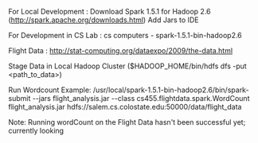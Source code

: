 For Local Development :
Download Spark 1.5.1 for Hadoop 2.6 (http://spark.apache.org/downloads.html)
Add Jars to IDE

For Development in CS Lab :
cs computers - spark-1.5.1-bin-hadoop2.6

Flight Data :
http://stat-computing.org/dataexpo/2009/the-data.html

Stage Data in Local Hadoop Cluster ($HADOOP_HOME/bin/hdfs dfs -put <path_to_data>)

Run Wordcount
Example:
/usr/local/spark-1.5.1-bin-hadoop2.6/bin/spark-submit --jars flight_analysis.jar --class cs455.flightdata.spark.WordCount flight_analysis.jar hdfs://salem.cs.colostate.edu:50000/data/flight_data

Note:
Running wordCount on the Flight Data hasn't been successful yet; currently looking